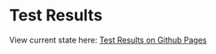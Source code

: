 # Test Results

View current state here: [Test Results on Github Pages](https://tim94m.github.io/SpecFlowCalculator/)